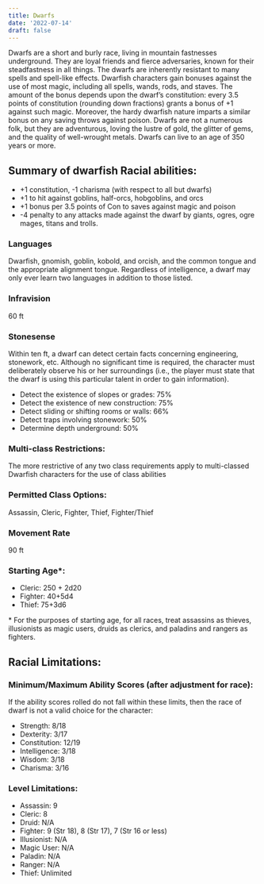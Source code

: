 ```yaml
---
title: Dwarfs
date: '2022-07-14'
draft: false
---
```


Dwarfs are a short and burly race, living in mountain fastnesses
underground. They are loyal friends and fierce adversaries,
known for their steadfastness in all things.
The dwarfs are inherently resistant to many spells and spell-like
effects. Dwarfish characters gain bonuses against the use of
most magic, including all spells, wands, rods, and staves. The
amount of the bonus depends upon the dwarf’s constitution:
every 3.5 points of constitution (rounding down fractions)
grants a bonus of +1 against such magic. Moreover, the hardy
dwarfish nature imparts a similar bonus on any saving throws
against poison.
Dwarfs are not a numerous folk, but they are adventurous,
loving the lustre of gold, the glitter of gems, and the quality
of well-wrought metals. Dwarfs can live to an age of 350 years
or more.

## Summary of dwarfish Racial abilities:

- +1 constitution, -1 charisma (with respect to all but dwarfs)
- +1 to hit against goblins, half-orcs, hobgoblins, and orcs
- +1 bonus per 3.5 points of Con to saves against magic and poison
- -4 penalty to any attacks made against the dwarf by giants, ogres, ogre mages, titans and trolls.

### Languages

Dwarfish, gnomish, goblin, kobold, and orcish,
and the common tongue and the appropriate alignment
tongue. Regardless of intelligence, a dwarf may only ever learn
two languages in addition to those listed.

### Infravision

60 ft

### Stonesense

Within ten ft, a dwarf can detect certain facts concerning engineering, stonework, etc. Although no significant time is required, the character must deliberately observe his or her surroundings (i.e., the player must state that the dwarf is using this particular talent in order to gain information).

- Detect the existence of slopes or grades: 75%
- Detect the existence of new construction: 75%
- Detect sliding or shifting rooms or walls: 66%
- Detect traps involving stonework: 50%
- Determine depth underground: 50%

### Multi-class Restrictions:

The more restrictive of any two class
requirements apply to multi-classed Dwarfish characters for
the use of class abilities

### Permitted Class Options:

Assassin, Cleric, Fighter, Thief, Fighter/Thief

### Movement Rate

90 ft

### Starting Age\*:

- Cleric: 250 + 2d20
- Fighter: 40+5d4
- Thief: 75+3d6

\* For the purposes of starting age, for all races, treat assassins as thieves, illusionists as magic users, druids as clerics, and paladins and rangers as fighters.

## Racial Limitations:

### Minimum/Maximum Ability Scores (after adjustment for race):

If the ability scores rolled do not fall within these limits, then
the race of dwarf is not a valid choice for the character:

- Strength: 8/18
- Dexterity: 3/17
- Constitution: 12/19
- Intelligence: 3/18
- Wisdom: 3/18
- Charisma: 3/16

### Level Limitations:

- Assassin: 9
- Cleric: 8
- Druid: N/A
- Fighter: 9 (Str 18), 8 (Str 17), 7 (Str 16 or less)
- Illusionist: N/A
- Magic User: N/A
- Paladin: N/A
- Ranger: N/A
- Thief: Unlimited
